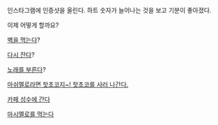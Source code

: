 인스타그램에 인증샷을 올린다. 하트 숫자가 늘어나는 것을 보고 기분이 좋아졌다.

이제 어떻게 할까요?

[벽을 먹는다](../eating-walls/eating-marshmallows.md)?

[다시 잔다](../sleep/marshmallow.md)?

[노래를 부른다](../sing-a-song/song.md)?

[마쉬멜로라면 핫초코지~! 핫초코를 사러 나간다.](../coco/coco.md)

[카페 성수에 간다](../cafe-sungsu/cafe-sungsu.md)

[마시멜로를 먹는다](../eating-walls/eating-marshmallows.md)
